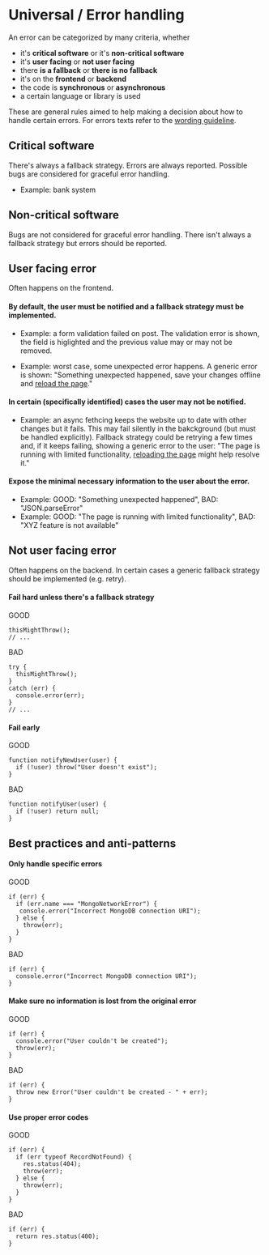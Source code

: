 # Universal / Error handling

An error can be categorized by many criteria, whether
- it's **critical software** or it's **non-critical software**
- it's **user facing** or **not user facing**
- there **is a fallback** or **there is no fallback**
- it's on the **frontend** or **backend**
- the code is **synchronous** or **asynchronous**
- a certain language or library is used

These are general rules aimed to help making a decision about how to handle certain errors. For errors texts refer to the [wording guideline](https://github.com/c-hive/guides/issues/2).

## Critical software

There's always a fallback strategy. Errors are always reported. Possible bugs are considered for graceful error handling.

- Example: bank system

## Non-critical software

Bugs are not considered for graceful error handling. There isn't always a fallback strategy but errors should be reported.

## User facing error

Often happens on the frontend.

#### By default, the user must be notified and a fallback strategy must be implemented.

- Example: a form validation failed on post. The validation error is shown, the field is higlighted and the previous value may or may not be removed.

- Example: worst case, some unexpected error happens. A generic error is shown: "Something unexpected happened, save your changes offline and [reload the page]()."

#### In certain (specifically identified) cases the user may not be notified.

- Example: an async fethcing keeps the website up to date with other changes but it fails. This may fail silently in the bakckground (but must be handled explicitly). Fallback strategy could be retrying a few times and, if it keeps failing, showing a generic error to the user: "The page is running with limited functionality, [reloading the page]() might help resolve it."

#### Expose the minimal necessary information to the user about the error.

- Example: GOOD: "Something unexpected happened", BAD: "JSON.parseError"
- Example: GOOD: "The page is running with limited functionality", BAD: "XYZ feature is not available"

## Not user facing error

Often happens on the backend. In certain cases a generic fallback strategy should be implemented (e.g. retry).

#### Fail hard unless there's a fallback strategy

GOOD

```
thisMightThrow();
// ...
```

BAD

```
try {
  thisMightThrow();
}
catch (err) {
  console.error(err);
}
// ...
```

#### Fail early

GOOD

```
function notifyNewUser(user) {
  if (!user) throw("User doesn't exist");
}
```

BAD

```
function notifyUser(user) {
  if (!user) return null;
}
```

## Best practices and anti-patterns

#### Only handle specific errors

GOOD

```
if (err) {
  if (err.name === "MongoNetworkError") {
   console.error("Incorrect MongoDB connection URI");
  } else {
    throw(err);
  }
}
```

BAD

```
if (err) {
  console.error("Incorrect MongoDB connection URI");
}
```

#### Make sure no information is lost from the original error

GOOD

```
if (err) {
  console.error("User couldn't be created");
  throw(err);
}
```

BAD

```
if (err) {
  throw new Error("User couldn't be created - " + err);
}
```

#### Use proper error codes

GOOD

```
if (err) {
  if (err typeof RecordNotFound) {
    res.status(404);
    throw(err);
  } else {
    throw(err);
  }
}
```

BAD

```
if (err) {
  return res.status(400);
}
```
